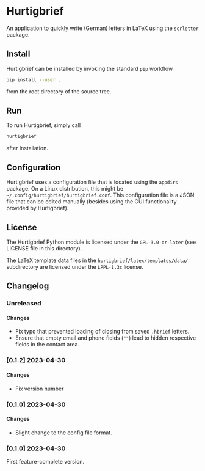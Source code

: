 # Hurtigbrief

An application to quickly write (German) letters in LaTeX using the `scrletter`
package.

## Install
Hurtigbrief can be installed by invoking the standard `pip` workflow
```bash
pip install --user .
```
from the root directory of the source tree.

## Run
To run Hurtigbrief, simply call
```bash
hurtigbrief
```
after installation.

## Configuration
Hurtigbrief uses a configuration file that is located using the `appdirs`
package. On a Linux distribution, this might be
`~/.config/hurtigbrief/hurtigbrief.conf`. This configuration file is a JSON
file that can be edited manually (besides using the GUI functionality provided
by Hurtigbrief).

## License
The Hurtigbrief Python module is licensed under the `GPL-3.0-or-later` (see
LICENSE file in this directory).

The LaTeX template data files in the `hurtigbrief/latex/templates/data/`
subdirectory are licensed under the `LPPL-1.3c` license.

## Changelog
### Unreleased
#### Changes
- Fix typo that prevented loading of closing from saved `.hbrief` letters.
- Ensure that empty email and phone fields (`""`) lead to hidden respective
  fields in the contact area.

### [0.1.2] 2023-04-30
#### Changes
- Fix version number

### [0.1.0] 2023-04-30
#### Changes
- Slight change to the config file format.

### [0.1.0] 2023-04-30
First feature-complete version.
